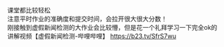课堂都比较轻松  
注意平时作业的准确度和提交时间，会拉开很大很大分数！  
刚接触到虚假新闻检测的大作业会比较懵，但是花一个礼拜学习一下完全ok的  
讲解视频【虚假新闻检测-哔哩哔哩】 https://b23.tv/SfrS7wu
